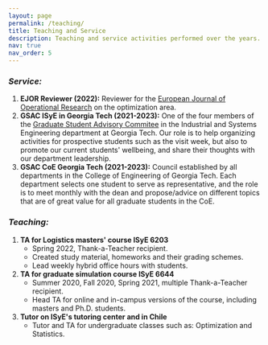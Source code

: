 ```yaml
---
layout: page
permalink: /teaching/
title: Teaching and Service
description: Teaching and service activities performed over the years.
nav: true
nav_order: 5
---
```


### *Service:*

1. **EJOR Reviewer (2022):** Reviewer for the <a href="https://www.sciencedirect.com/journal/european-journal-of-operational-research"> European Journal of Operational Research</a> on the optimization area.
1. **GSAC ISyE in Georgia Tech (2021-2023):** One of the four members of the <a href="https://www.isye.gatech.edu/academics/masters/current-students/graduate-student-advisory-council"> Graduate Student Advisory Commitee</a> in the Industrial and Systems Engineering department at Georgia Tech. Our role is to help organizing activities for prospective students such as the visit week, but also to promote our current students' wellbeing, and share their thoughts with our department leadership.
2. **GSAC CoE Georgia Tech (2021-2023):** Council established by all departments in the College of Engineering of Georgia Tech. Each department selects one student to serve as representative, and the role is to meet monthly with the dean and propose/advice on different topics that are of great value for all graduate students in the CoE.

### *Teaching:*

1. **TA for Logistics masters' course ISyE 6203**
    - Spring 2022, Thank-a-Teacher recipient.
    - Created study material, homeworks and their grading schemes.
    - Lead weekly hybrid office hours with students.
2. **TA for graduate simulation course ISyE 6644**
    - Summer 2020, Fall 2020, Spring 2021, multiple Thank-a-Teacher recipient.
    - Head TA for online and in-campus versions of the course, including masters and Ph.D. students.
3. **Tutor on ISyE's tutoring center and in Chile**
    - Tutor and TA for undergraduate classes such as: Optimization and Statistics.
